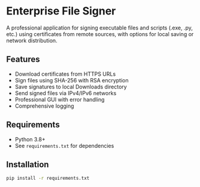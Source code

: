 # Enterprise File Signer

A professional application for signing executable files and scripts (.exe, .py, etc.) using certificates from remote sources, with options for local saving or network distribution.

## Features
- Download certificates from HTTPS URLs
- Sign files using SHA-256 with RSA encryption
- Save signatures to local Downloads directory
- Send signed files via IPv4/IPv6 networks
- Professional GUI with error handling
- Comprehensive logging

## Requirements
- Python 3.8+
- See `requirements.txt` for dependencies

## Installation
```bash
pip install -r requirements.txt